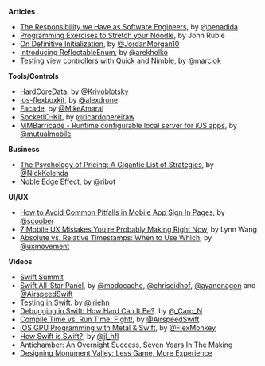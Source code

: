 **Articles**

* [The Responsibility we Have as Software Engineers](http://benlog.com/2015/05/23/the-responsibility-we-have-as-software-engineers/), by [@benadida](https://twitter.com/benadida)
* [Programming Exercises to Stretch your Noodle](http://spin.atomicobject.com/2015/05/24/programming-exercises/), by John Ruble
* [On Definitive Initialization](https://medium.com/the-traveled-ios-developers-guide/on-definitive-initialization-54284ef5c96f), by [@JordanMorgan10](https://twitter.com/JordanMorgan10)
* [Introducing ReflectableEnum](http://holko.pl/2015/05/25/reflectable-enum/), by [@arekholko](https://twitter.com/arekholko)
* [Testing view controllers with Quick and Nimble](https://medium.com/@MarcioK/how-you-can-test-view-controllers-with-quick-nimble-328f895b55ee), by [@marciok](https://twitter.com/marciok)

**Tools/Controls**

* [HardCoreData](https://github.com/Krivoblotsky/HardCoreData), by [@Krivoblotsky](https://twitter.com/Krivoblotsky)
* [ios-flexboxkit](https://github.com/alexdrone/ios-flexboxkit), by [@alexdrone](https://twitter.com/alexdrone)
* [Facade](https://github.com/mamaral/Facade), by [@MikeAmaral](https://twitter.com/MikeAmaral)
* [SocketIO-Kit](https://github.com/ricardopereira/SocketIO-Kit), by [@ricardopereiraw](https://twitter.com/ricardopereiraw)
* [MMBarricade - Runtime configurable local server for iOS apps](https://github.com/mutualmobile/MMBarricade), by [@mutualmobile](http://www.twitter.com/mutualmobile)


**Business**

* [The Psychology of Pricing: A Gigantic List of Strategies](http://www.nickkolenda.com/psychological-pricing-strategies/), by [@NickKolenda](https://twitter.com/NickKolenda)
* [Noble Edge Effect](http://coglode.com/gems/noble-edge-effect), by [@ribot](https://twitter.com/ribot)

**UI/UX**

* [How to Avoid Common Pitfalls in Mobile App Sign In Pages](https://medium.com/@scoober/how-to-avoid-common-pitfalls-in-mobile-app-sign-in-pages-7f7ec37c13ce), by [@scoober](https://twitter.com/scoober)
* [7 Mobile UX Mistakes You’re Probably Making Right Now](http://www.sitepoint.com/7-mobile-ux-mistakes/), by Lynn Wang
* [Absolute vs. Relative Timestamps: When to Use Which](http://uxmovement.com/content/absolute-vs-relative-timestamps-when-to-use-which/), by [@uxmovement](https://twitter.com/uxmovement)

**Videos**

* [Swift Summit](http://realm.io/news/swift-summit/)
 * [Swift All-Star Panel](http://realm.io/news/swift-summit-all-star-panel-discussion-eidhof-gesiak-ayaka-airspeed/), by [@modocache](https://twitter.com/modocache), [@chriseidhof](https://twitter.com/chriseidhof), [@ayanonagon](https://twitter.com/ayanonagon) and [@AirspeedSwift](https://twitter.com/AirspeedSwift)
 * [Testing in Swift](http://realm.io/news/swift-summit-jan-riehn-testing/). by [@jriehn](https://twitter.com/jriehn)
 * [Debugging in Swift: How Hard Can It Be?](http://realm.io/news/swift-summit-carola-nitz-debugging/). by [@_Caro_N](https://twitter.com/_caro_n)
 * [Compile Time vs. Run Time: Fight!](http://realm.io/news/swift-summit-airspeed-velocity-zero-cost-abstractions/), by [@AirspeedSwift](https://twitter.com/AirspeedSwift)
 * [iOS GPU Programming with Metal & Swift](http://realm.io/news/swift-summit-simon-gladman-metal/), by [@FlexMonkey](https://twitter.com/flexmonkey)
 * [How Swift is Swift?](http://realm.io/news/swift-summit-joseph-lord-performance/), by [@jl_hfl](https://twitter.com/jl_hfl)
* [Antichamber: An Overnight Success, Seven Years In The Making](https://www.youtube.com/watch?v=wOlcB-JxkFw)
* [Designing Monument Valley: Less Game, More Experience](https://www.youtube.com/watch?v=RO22-O4WGaw&feature=youtu.be)
